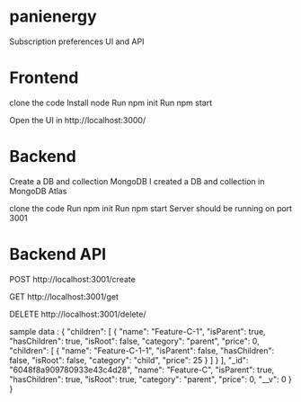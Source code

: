 # panienergy
Subscription preferences UI and API

# Frontend
clone the code 
Install node 
Run npm init
Run npm start 

Open the UI in http://localhost:3000/

# Backend

Create a DB and collection MongoDB 
I created a DB and collection in MongoDB Atlas 

clone the code
Run npm init
Run npm start
Server should be running on port 3001

# Backend API 
POST http://localhost:3001/create

GET http://localhost:3001/get

DELETE http://localhost:3001/delete/<name of the Subscription>
  
  sample data :
  {
        "children": [
            {
                "name": "Feature-C-1",
                "isParent": true,
                "hasChildren": true,
                "isRoot": false,
                "category": "parent",
                "price": 0,
                "children": [
                    {
                        "name": "Feature-C-1-1",
                        "isParent": false,
                        "hasChildren": false,
                        "isRoot": false,
                        "category": "child",
                        "price": 25
                    }
                ]
            }
        ],
        "_id": "6048f8a909780933e43c4d28",
        "name": "Feature-C",
        "isParent": true,
        "hasChildren": true,
        "isRoot": true,
        "category": "parent",
        "price": 0,
        "__v": 0
    }
}
  
